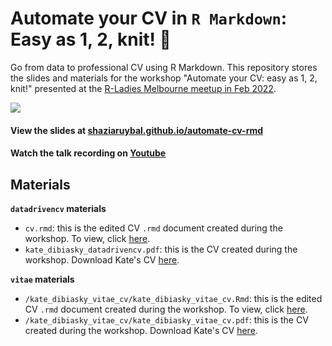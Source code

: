 # Automate your CV in `R Markdown`: Easy as 1, 2, knit! 🧶
Go from data to professional CV using R Markdown. This repository stores the slides and materials for the workshop "Automate your CV: easy as 1, 2, knit!" presented at the [R-Ladies Melbourne meetup in Feb 2022](https://www.meetup.com/en-AU/rladies-melbourne/events/283353273/). 

![](https://shaziaruybal.github.io/automate-cv-rmd/img/social-share-card.png)

#### <i class="fas fa-images"></i> View the slides at [shaziaruybal.github.io/automate-cv-rmd](https://shaziaruybal.github.io/automate-cv-rmd)

#### <i class="fas fa-youtube"></i> Watch the talk recording on [Youtube](https://youtu.be/Fc1RwRskk08)

## Materials
**<i class="fas fa-clipboard"></i> `datadrivencv` materials**

- `cv.rmd`: this is the edited CV `.rmd` document created during the workshop. To view, click [here](https://github.com/shaziaruybal/automate-cv-rmd/blob/main/cv.rmd).
- `kate_dibiasky_datadrivencv.pdf`: this is the CV created during the workshop. Download Kate's CV [here](https://github.com/shaziaruybal/automate-cv-rmd/raw/main/kate_dibiasky_datadrivencv.pdf). 

**<i class="fas fa-clipboard"></i> `vitae` materials**

- `/kate_dibiasky_vitae_cv/kate_dibiasky_vitae_cv.Rmd`: this is the edited CV `.rmd` document created during the workshop. To view, click  [here](https://github.com/shaziaruybal/automate-cv-rmd/blob/main/kate_dibiasky_vitae_cv/kate_dibiasky_vitae_cv.Rmd). 
- `/kate_dibiasky_vitae_cv/kate_dibiasky_vitae_cv.pdf`: this is the CV created during the workshop. Download Kate's CV [here](https://github.com/shaziaruybal/automate-cv-rmd/raw/main/kate_dibiasky_vitae_cv/kate_dibiasky_vitae_cv.pdf). 



